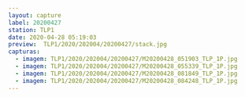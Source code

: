 ```yaml
---
layout: capture
label: 20200427
station: TLP1
date: 2020-04-28 05:19:03
preview:  TLP1/2020/202004/20200427/stack.jpg
capturas:
  - imagem: TLP1/2020/202004/20200427/M20200428_051903_TLP_1P.jpg
  - imagem: TLP1/2020/202004/20200427/M20200428_055339_TLP_1P.jpg
  - imagem: TLP1/2020/202004/20200427/M20200428_081849_TLP_1P.jpg
  - imagem: TLP1/2020/202004/20200427/M20200428_084248_TLP_1P.jpg
---
```

